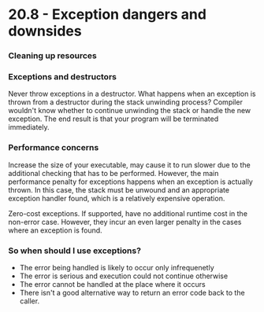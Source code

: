 # 20.8 - Exception dangers and downsides

### Cleaning up resources

### Exceptions and destructors
Never throw exceptions in a destructor. What happens when an exception is thrown from a
destructor during the stack unwinding process? Compiler wouldn't know whether to continue
unwinding the stack or handle the new exception. The end result is that your program will
be terminated immediately.

### Performance concerns
Increase the size of your executable, may cause it to run slower due to the additional
checking that has to be performed. However, the main performance penalty for exceptions
happens when an exception is actually thrown. In this case, the stack must be unwound and
an appropriate exception handler found, which is a relatively expensive operation.

Zero-cost exceptions. If supported, have no additional runtime cost in the non-error case.
However, they incur an even larger penalty in the cases where an exception is found.

### So when should I use exceptions?

* The error being handled is likely to occur only infrequenetly
* The error is serious and execution could not continue otherwise
* The error cannot be handled at the place where it occurs
* There isn't a good alternative way to return an error code back to the caller.
